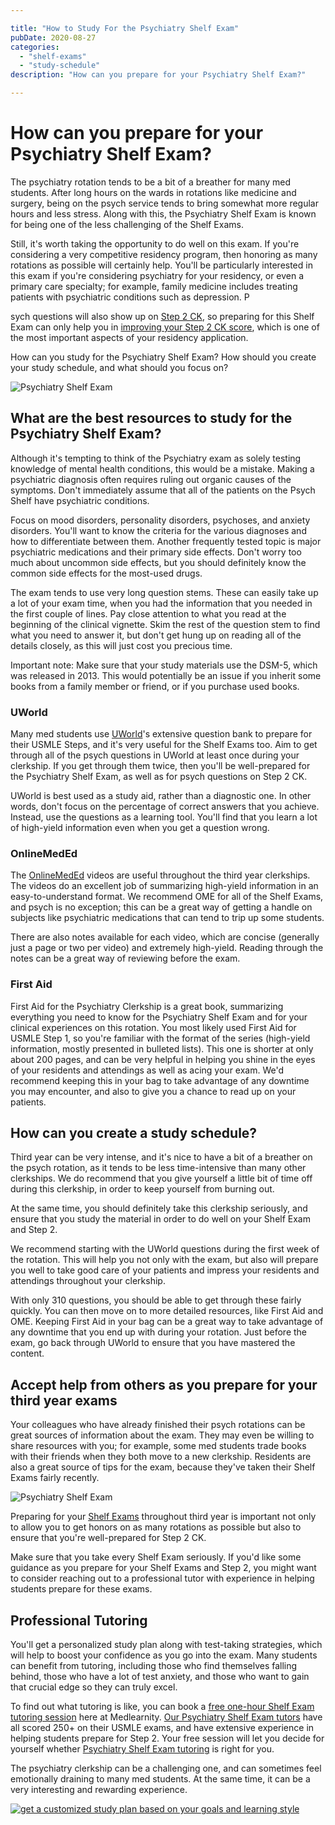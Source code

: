 ```yaml
---

title: "How to Study For the Psychiatry Shelf Exam"
pubDate: 2020-08-27
categories: 
  - "shelf-exams"
  - "study-schedule"
description: "How can you prepare for your Psychiatry Shelf Exam?"

---
```



# How can you prepare for your Psychiatry Shelf Exam?

The psychiatry rotation tends to be a bit of a breather for many med students. After long hours on the wards in rotations like medicine and surgery, being on the psych service tends to bring somewhat more regular hours and less stress. Along with this, the Psychiatry Shelf Exam is known for being one of the less challenging of the Shelf Exams.

Still, it's worth taking the opportunity to do well on this exam. If you're considering a very competitive residency program, then honoring as many rotations as possible will certainly help. You'll be particularly interested in this exam if you're considering psychiatry for your residency, or even a primary care specialty; for example, family medicine includes treating patients with psychiatric conditions such as depression. P

sych questions will also show up on [Step 2 CK](https://www.medlearnity.com/step-2ck-usmle/), so preparing for this Shelf Exam can only help you in [improving your Step 2 CK score](https://www.medlearnity.com/how-to-score-280-on-usmle-step-2-ck/), which is one of the most important aspects of your residency application.

How can you study for the Psychiatry Shelf Exam? How should you create your study schedule, and what should you focus on?

![Psychiatry Shelf Exam](https://i2xfwztd2ksbegse.public.blob.vercel-storage.com/wp/2020/08/shutterstock_1153332985.jpg)

## What are the best resources to study for the Psychiatry Shelf Exam?

Although it's tempting to think of the Psychiatry exam as solely testing knowledge of mental health conditions, this would be a mistake. Making a psychiatric diagnosis often requires ruling out organic causes of the symptoms. Don't immediately assume that all of the patients on the Psych Shelf have psychiatric conditions.

Focus on mood disorders, personality disorders, psychoses, and anxiety disorders. You'll want to know the criteria for the various diagnoses and how to differentiate between them. Another frequently tested topic is major psychiatric medications and their primary side effects. Don't worry too much about uncommon side effects, but you should definitely know the common side effects for the most-used drugs.

The exam tends to use very long question stems. These can easily take up a lot of your exam time, when you had the information that you needed in the first couple of lines. Pay close attention to what you read at the beginning of the clinical vignette. Skim the rest of the question stem to find what you need to answer it, but don't get hung up on reading all of the details closely, as this will just cost you precious time.

Important note: Make sure that your study materials use the DSM-5, which was released in 2013. This would potentially be an issue if you inherit some books from a family member or friend, or if you purchase used books.

### UWorld

Many med students use [UWorld](https://medical.uworld.com/usmle/usmle-step-2-ck/)'s extensive question bank to prepare for their USMLE Steps, and it's very useful for the Shelf Exams too. Aim to get through all of the psych questions in UWorld at least once during your clerkship. If you get through them twice, then you'll be well-prepared for the Psychiatry Shelf Exam, as well as for psych questions on Step 2 CK.

UWorld is best used as a study aid, rather than a diagnostic one. In other words, don't focus on the percentage of correct answers that you achieve. Instead, use the questions as a learning tool. You'll find that you learn a lot of high-yield information even when you get a question wrong.

### OnlineMedEd

The [OnlineMedEd](https://onlinemeded.org/spa/psychiatry) videos are useful throughout the third year clerkships. The videos do an excellent job of summarizing high-yield information in an easy-to-understand format. We recommend OME for all of the Shelf Exams, and psych is no exception; this can be a great way of getting a handle on subjects like psychiatric medications that can tend to trip up some students.

There are also notes available for each video, which are concise (generally just a page or two per video) and extremely high-yield. Reading through the notes can be a great way of reviewing before the exam.

### First Aid

First Aid for the Psychiatry Clerkship is a great book, summarizing everything you need to know for the Psychiatry Shelf Exam and for your clinical experiences on this rotation. You most likely used First Aid for USMLE Step 1, so you're familiar with the format of the series (high-yield information, mostly presented in bulleted lists). This one is shorter at only about 200 pages, and can be very helpful in helping you shine in the eyes of your residents and attendings as well as acing your exam. We'd recommend keeping this in your bag to take advantage of any downtime you may encounter, and also to give you a chance to read up on your patients.

## How can you create a study schedule?

Third year can be very intense, and it's nice to have a bit of a breather on the psych rotation, as it tends to be less time-intensive than many other clerkships. We do recommend that you give yourself a little bit of time off during this clerkship, in order to keep yourself from burning out.

At the same time, you should definitely take this clerkship seriously, and ensure that you study the material in order to do well on your Shelf Exam and Step 2.

We recommend starting with the UWorld questions during the first week of the rotation. This will help you not only with the exam, but also will prepare you well to take good care of your patients and impress your residents and attendings throughout your clerkship.

With only 310 questions, you should be able to get through these fairly quickly. You can then move on to more detailed resources, like First Aid and OME. Keeping First Aid in your bag can be a great way to take advantage of any downtime that you end up with during your rotation. Just before the exam, go back through UWorld to ensure that you have mastered the content.

## Accept help from others as you prepare for your third year exams

Your colleagues who have already finished their psych rotations can be great sources of information about the exam. They may even be willing to share resources with you; for example, some med students trade books with their friends when they both move to a new clerkship. Residents are also a great source of tips for the exam, because they've taken their Shelf Exams fairly recently.

![Psychiatry Shelf Exam](https://i2xfwztd2ksbegse.public.blob.vercel-storage.com/wp/2020/08/shutterstock_621983594.jpg)

Preparing for your [Shelf Exams](https://www.medlearnity.com/nbme-shelf-exams/) throughout third year is important not only to allow you to get honors on as many rotations as possible but also to ensure that you're well-prepared for Step 2 CK.

Make sure that you take every Shelf Exam seriously. If you'd like some guidance as you prepare for your Shelf Exams and Step 2, you might want to consider reaching out to a professional tutor with experience in helping students prepare for these exams.

## Professional Tutoring

You'll get a personalized study plan along with test-taking strategies, which will help to boost your confidence as you go into the exam. Many students can benefit from tutoring, including those who find themselves falling behind, those who have a lot of test anxiety, and those who want to gain that crucial edge so they can truly excel.

To find out what tutoring is like, you can book a [free one-hour Shelf Exam tutoring session](https://www.medlearnity.com/start-here/) here at Medlearnity. [Our Psychiatry Shelf Exam tutors](https://www.medlearnity.com/our-tutors/) have all scored 250+ on their USMLE exams, and have extensive experience in helping students prepare for Step 2. Your free session will let you decide for yourself whether [Psychiatry Shelf Exam tutoring](https://www.medlearnity.com/tutoring/) is right for you.

The psychiatry clerkship can be a challenging one, and can sometimes feel emotionally draining to many med students. At the same time, it can be a very interesting and rewarding experience.

[![get a customized study plan based on your goals and learning style](https://i2xfwztd2ksbegse.public.blob.vercel-storage.com/wp/2022/06/02-get-customized.png)](https://www.medlearnity.com/start-here/)
